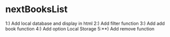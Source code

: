 # nextBooksList

1:) Add local database and display in html
2:) Add filter function
3:) Add add book function
4:) Add option Local Storage
5:**) Add remove function
